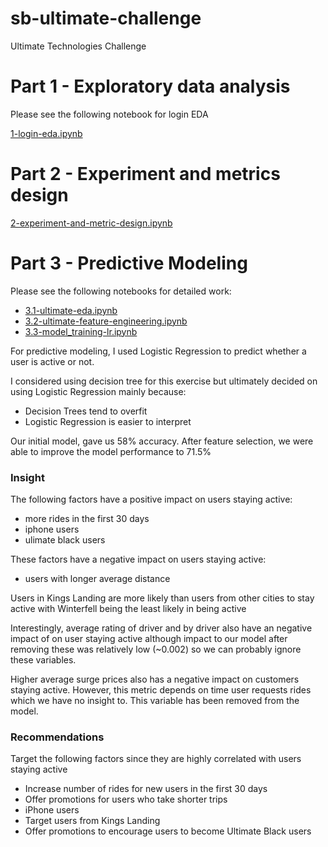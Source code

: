 # sb-ultimate-challenge
Ultimate Technologies Challenge

# Part 1 - Exploratory data analysis

Please see the following notebook for login EDA

[1-login-eda.ipynb](1-login-eda.ipynb)

# Part 2 - Experiment and metrics design

[2-experiment-and-metric-design.ipynb](2-experiment-and-metric-design.ipynb)



# Part 3 - Predictive Modeling

Please see the following notebooks for detailed work:

* [3.1-ultimate-eda.ipynb](3.1-ultimate-eda.ipynb)
* [3.2-ultimate-feature-engineering.ipynb](3.2-ultimate-feature-engineering.ipynb)
* [3.3-model_training-lr.ipynb](3.3-model_training-lr.ipynb)

For predictive modeling, I used Logistic Regression to predict whether a user is active or not.

I considered using decision tree for this exercise but ultimately decided on using Logistic Regression mainly because:
* Decision Trees tend to overfit
* Logistic Regression is easier to interpret

Our initial model, gave us 58% accuracy. After feature selection, we were able to improve the model performance to 71.5%

### Insight

The following factors have a positive impact on users staying active:

* more rides in the first 30 days
* iphone users
* ulimate black users

These factors have a negative impact on users staying active:

* users with longer average distance

Users in Kings Landing are more likely than users from other cities to stay active with Winterfell being the least likely in being active

Interestingly, average rating of driver and by driver also have an negative impact of on user staying active although impact to our model after removing these was relatively low (~0.002) so we can probably ignore these variables.

Higher average surge prices also has a negative impact on customers staying active. However, this metric depends on time user requests rides which we have no insight to. This variable has been removed from the model.

### Recommendations

Target the following factors since they are highly correlated with users staying active

* Increase number of rides for new users in the first 30 days
* Offer promotions for users who take shorter trips
* iPhone users
* Target users from Kings Landing
* Offer promotions to encourage users to become Ultimate Black users


